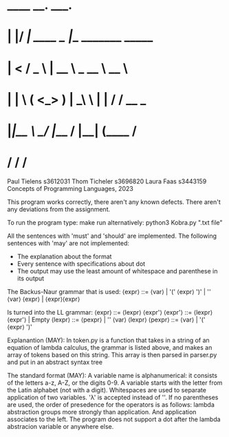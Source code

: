 #  ____  __.          ___.                      
# |    |/ _|   ____   \_ |__   _______  _____   
# |      <    /  _ \   | __ \  \_  __ \ \__  \  
# |    |  \  (  <_> )  | \_\ \  |  | \/  / __ \_
# |____|__ \  \____/   |___  /  |__|    (____  /
#         \/               \/                \/ 

Paul Tielens s3612031
Thom Ticheler s3696820
Laura Faas s3443159
Concepts of Programming Languages, 2023

This program works correctly, there aren't any known defects.
There aren't any deviations from the assignment. 

To run the program type:
make run
alternatively:
python3 Kobra.py ".txt file"

All the sentences with 'must' and 'should' are implemented.
The following sentences with 'may' are not implemented:
- The explanation about the format
- Every sentence with specifications about dot
- The output may use the least amount of whitespace and parenthese in its output
  
The Backus-Naur grammar that is used:
⟨expr⟩ ::= ⟨var⟩ | '(' ⟨expr⟩ ')' | '\' ⟨var⟩ ⟨expr⟩ | ⟨expr⟩⟨expr⟩

Is turned into the LL grammar:
⟨expr⟩ ::= ⟨lexpr⟩ ⟨expr'⟩
⟨expr'⟩ ::= ⟨lexpr⟩ ⟨expr'⟩ | Empty
⟨lexpr⟩ ::= ⟨pexpr⟩ | '\' ⟨var⟩ ⟨lexpr⟩
⟨pexpr⟩ ::= ⟨var⟩ | '(' ⟨expr⟩ ')'

Explanantion (MAY):
In token.py is a function that takes in a string of an equation of lambda calculus, the grammar is listed above, and makes an array of tokens based on this string.
This array is then parsed in parser.py and put in an abstract syntax tree

The standard format (MAY):
A variable name is alphanumerical: it consists of the letters a-z, A-Z, or the digits 0-9. 
A variable starts with the letter from the Latin alphabet (not with a digit). 
Whitespaces are used to separate application of two variables. 'λ' is accepted instead of '\'.
If no parentheses are used, the order of presedence for the operators
is as follows: lambda abstraction groups more strongly than application. And application associates to the left. The program does not support a dot after the lambda abstracion variable or anywhere else.

